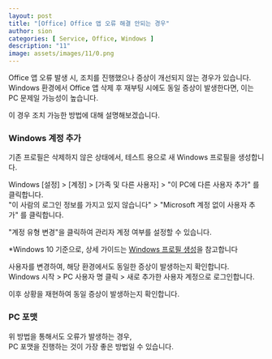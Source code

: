 ```yaml
---
layout: post
title: "[Office] Office 앱 오류 해결 안되는 경우"
author: sion
categories: [ Service, Office, Windows ]
description: "11"
image: assets/images/11/0.png
---
```


Office 앱 오류 발생 시, 조치를 진행했으나 증상이 개선되지 않는 경우가 있습니다.  
Windows 환경에서 Office 앱 삭제 후 재부팅 시에도 동일 증상이 발생한다면, 이는 PC 문제일 가능성이 높습니다.  

이 경우 조치 가능한 방법에 대해 설명해보겠습니다.  

### Windows 계정 추가

기존 프로필은 삭제하지 않은 상태에서, 테스트 용으로 새 Windows 프로필을 생성합니다.  

Windows [설정] > [계정] > [가족 및 다른 사용자] > "이 PC에 다른 사용자 추가" 를 클릭합니다.  
"이 사람의 로그인 정보를 가지고 있지 않습니다" > "Microsoft 계정 없이 사용자 추가" 를 클릭합니다.  

"계정 유형 변경"을 클릭하여 관리자 계정 여부를 설정할 수 있습니다.

*Windows 10 기준으로, 상세 가이드는 [Windows 프로필 생성]을 참고합니다

사용자를 변경하여, 해당 환경에서도 동일한 증상이 발생하는지 확인합니다.  
Windows 시작 > PC 사용자 명 클릭 > 새로 추가한 사용자 계정으로 로그인합니다.

이후 상황을 재현하여 동일 증상이 발생하는지 확인합니다.


### PC 포맷

위 방법을 통해서도 오류가 발생하는 경우,  
PC 포맷을 진행하는 것이 가장 좋은 방법일 수 있습니다.



[Windows 프로필 생성]: ("https://support.microsoft.com/ko-kr/windows/create-a-local-user-or-administrator-account-in-windows-20de74e0-ac7f-3502-a866-32915af2a34d#:~:text=check%20your%20version.-,Create%20a%20local%20user%20account,user%20without%20a%20Microsoft%20account")